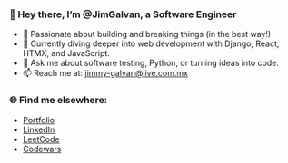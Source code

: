 ### 👋 Hey there, I’m @JimGalvan, a Software Engineer
- 🚀 Passionate about building and breaking things (in the best way!)
- 🌱 Currently diving deeper into web development with Django, React, HTMX, and JavaScript.
- 💬 Ask me about software testing, Python, or turning ideas into code.
- 📫 Reach me at: [jimmy-galvan@live.com.mx](mailto:jimmy-galvan@live.com.mx)

### 🌐 Find me elsewhere:
- [Portfolio](https://jimgalvan.github.io/)
- [LinkedIn](https://www.linkedin.com/in/jimalexsandergalvan/)
- [LeetCode](https://leetcode.com/jimmy-galvan/)
- [Codewars](https://www.codewars.com/users/jinux95/)

<!---
JimGalvan/JimGalvan is a ✨ special ✨ repository because its `README.md` (this file) appears on your GitHub profile.
You can click the Preview link to take a look at your changes.
--->
